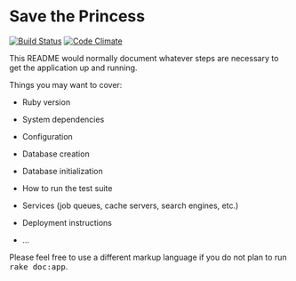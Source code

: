 # Save the Princess

[![Build Status](https://travis-ci.org/marcoafilho/save-the-princess.svg?branch=master)](https://travis-ci.org/marcoafilho/save-the-princess)
[![Code Climate](https://codeclimate.com/github/marcoafilho/save-the-princess/badges/gpa.svg)](https://codeclimate.com/github/marcoafilho/save-the-princess)

This README would normally document whatever steps are necessary to get the
application up and running.

Things you may want to cover:

* Ruby version

* System dependencies

* Configuration

* Database creation

* Database initialization

* How to run the test suite

* Services (job queues, cache servers, search engines, etc.)

* Deployment instructions

* ...


Please feel free to use a different markup language if you do not plan to run
<tt>rake doc:app</tt>.
